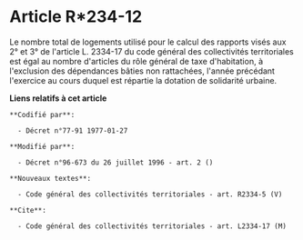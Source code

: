 # Article R*234-12

Le nombre total de logements utilisé pour le calcul des rapports visés aux 2° et 3° de l'article L. 2334-17 du code général
des collectivités territoriales est égal au nombre d'articles du rôle général de taxe d'habitation, à l'exclusion des
dépendances bâties non rattachées, l'année précédant l'exercice au cours duquel est répartie la dotation de solidarité
urbaine.

**Liens relatifs à cet article**

	**Codifié par**:

	  - Décret n°77-91 1977-01-27

	**Modifié par**:

	  - Décret n°96-673 du 26 juillet 1996 - art. 2 ()

	**Nouveaux textes**:

	  - Code général des collectivités territoriales - art. R2334-5 (V)

	**Cite**:

	  - Code général des collectivités territoriales - art. L2334-17 (M)
